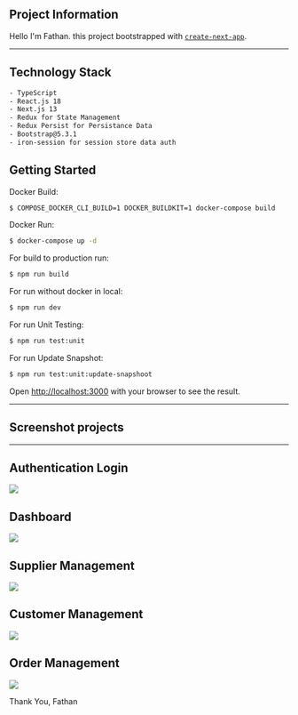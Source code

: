 ## Project Information


Hello I'm Fathan. this project bootstrapped with [`create-next-app`](https://github.com/vercel/next.js/tree/canary/packages/create-next-app).

----

## Technology Stack

```bash
- TypeScript
- React.js 18
- Next.js 13
- Redux for State Management
- Redux Persist for Persistance Data
- Bootstrap@5.3.1
- iron-session for session store data auth
```

## Getting Started

Docker Build:
```bash
$ COMPOSE_DOCKER_CLI_BUILD=1 DOCKER_BUILDKIT=1 docker-compose build
```

Docker Run:
```bash
$ docker-compose up -d
```

For build to production run:
```bash
$ npm run build
```

For run without docker in local:
```bash
$ npm run dev
```

For run Unit Testing:
```bash
$ npm run test:unit
```

For run Update Snapshot:
```bash
$ npm run test:unit:update-snapshoot
```

Open [http://localhost:3000](http://localhost:3000) with your browser to see the result.

----

## Screenshot projects
----
## Authentication Login<br>
![](./src/assets/images/ss1.png)

## Dashboard<br>
![](./src/assets/images/ss2.png)

## Supplier Management<br>
![](./src/assets/images/ss3.png)

## Customer Management<br>
![](./src/assets/images/ss4.png)

## Order Management<br>
![](./src/assets/images/ss5.png)

Thank You,
Fathan 